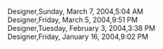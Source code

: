 ﻿Designer,Sunday, March 7, 2004,5:04 AM  Designer,Friday, March 5, 2004,9:51 PM  Designer,Tuesday, February 3, 2004,3:38 PM  Designer,Friday, January 16, 2004,9:02 PM
